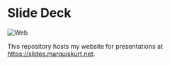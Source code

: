 # Slide Deck

![Web](./.github/web.png)

This repository hosts my website for presentations at https://slides.marquiskurt.net.